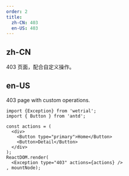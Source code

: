 ```yaml
---
order: 2
title:
  zh-CN: 403
  en-US: 403
---
```


## zh-CN

403 页面，配合自定义操作。

## en-US

403 page with custom operations.

``` tsx
import {Exception} from 'wetrial';
import { Button } from 'antd';

const actions = (
  <div>
    <Button type="primary">Home</Button>
    <Button>Detail</Button>
  </div>
);
ReactDOM.render(
  <Exception type="403" actions={actions} />
, mountNode);
````
